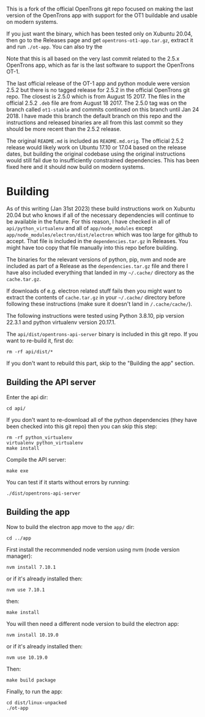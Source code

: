 This is a fork of the official OpenTrons git repo focused on making the last version of the OpenTrons app with support for the OT1 buildable and usable on modern systems.

If you just want the binary, which has been tested only on Xubuntu 20.04, then go to the Releases page and get `opentrons-ot1-app.tar.gz`, extract it and run `./ot-app`. You can also try the 

Note that this is all based on the very last commit related to the 2.5.x OpenTrons app, which as far is the last software to support the OpenTrons OT-1.

The last official release of the OT-1 app and python module were version 2.5.2 but there is no tagged release for 2.5.2 in the official OpenTrons git repo. The closest is 2.5.0 which is from August 15 2017. The files in the official 2.5.2 `.deb` file are from August 18 2017. The 2.5.0 tag was on the branch called `ot1-stable` and commits continued on this branch until Jan 24 2018. I have made this branch the default branch on this repo and the instructions and released binaries are all from this last commit so they should be more recent than the 2.5.2 release.

The original `README.md` is included as `README.md.orig`. The official 2.5.2 release would likely work on Ubuntu 17.10 or 17.04 based on the release dates, but building the original codebase using the original instructions would still fail due to insufficiently constrained dependencies. This has been fixed here and it should now build on modern systems.

# Building

As of this writing (Jan 31st 2023) these build instructions work on Xubuntu 20.04 but who knows if all of the necessary dependencies will continue to be available in the future. For this reason, I have checked in all of `api/python_virtualenv` and all of `app/node_modules` except `app/node_modules/electron/dist/electron` which was too large for github to accept. That file is included in the `dependencies.tar.gz` in Releases. You might have too copy that file manually into this repo before building.

The binaries for the relevant versions of python, pip, nvm and node are included as part of a Release as the `dependencies.tar.gz` file and there I have also included everything that landed in my `~/.cache/` directory as the `cache.tar.gz`.

If downloads of e.g. electron related stuff fails then you might want to extract the contents of `cache.tar.gz` in your `~/.cache/` directory before following these instructions (make sure it doesn't land in `/.cache/cache/`).


The following instructions were tested using Python 3.8.10, pip version 22.3.1 and python virtualenv version 20.17.1.

The `api/dist/opentrons-api-server` binary is included in this git repo. If you want to re-build it, first do:

```
rm -rf api/dist/*
```

If you don't want to rebuild this part, skip to the "Building the app" section.

## Building the API server

Enter the api dir:

```
cd api/
```

If you don't want to re-download all of the python dependencies (they have been checked into this git repo) then you can skip this step:

```
rm -rf python_virtualenv
virtualenv python_virtualenv
make install
```

Compile the API server:

```
make exe
```

You can test if it starts without errors by running:

```
./dist/opentrons-api-server
```

## Building the app

Now to build the electron app move to the `app/` dir:

```
cd ../app
```

First install the recommended node version using nvm (node version manager):

```
nvm install 7.10.1
```

or if it's already installed then:

```
nvm use 7.10.1
```

then:

```
make install
```

You will then need a different node version to build the electron app:

```
nvm install 10.19.0
```

or if it's already installed then:

```
nvm use 10.19.0
```

Then:

```
make build package
```

Finally, to run the app:

```
cd dist/linux-unpacked
./ot-app
```

